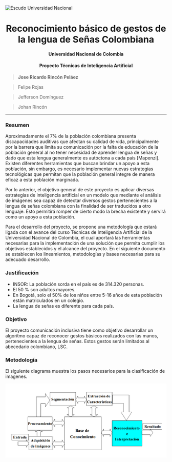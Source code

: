 ![Escudo Universidad Nacional](https://unal.edu.co/typo3conf/ext/unal_skin_default/Resources/Public/images/escudoUnal_black.png) 
# <center> Reconocimiento básico de gestos de la lengua de Señas Colombiana
#### <center> Universidad Nacional de Colombia
#### <center> Proyecto Técnicas de Inteligencia Artificial
>**Jose Ricardo Rincón Peláez**

>Felipe Rojas 

>Jefferson Domínguez

>Johan Rincón

---

### Resumen 
Aproximadamente el 7% de la población colombiana presenta discapacidades auditivas que afectan su calidad de vida, principalmente por la barrera que limita su comunicación por la falta de educación de la población general al no tener necesidad de aprender lengua de señas y dado que esta lengua generalmente es autóctona a cada país [Mapenzi]. Existen diferentes herramientas que buscan brindar un apoyo a esta población, sin embargo, es necesario implementar nuevas estrategias tecnológicas que permitan que la población general integre de manera eficaz a esta población marginada. 

Por lo anterior, el objetivo general de este proyecto es aplicar diversas estrategias de inteligencia artificial en un modelo que mediante el análisis de imágenes sea capaz de detectar diversos gestos pertenecientes a la lengua de señas colombiana con la finalidad de ser traducidos a otro lenguaje. Esto permitirá romper de cierto modo la brecha existente y servirá como un apoyo a esta población.

Para el desarrollo del proyecto, se propone una metodología que estará ligada con el avance del curso Técnicas de Inteligencia Artificial de la Universidad Nacional de Colombia, el cual aportará las herramientas necesarias para la implementación de una solución que permita cumplir los objetivos establecidos y el alcance del proyecto. En el siguiente documento se establecen los lineamientos, metodologías y bases necesarias para su adecuado desarrollo. 
### Justificación
- INSOR: La población sorda en el país es de 314.320 personas.
- El 50 % son adultos mayores.
- En Bogotá, solo el 50% de los niños entre 5-16 años de esta población están matriculados en un colegio.
- La lengua de señas es diferente para cada país.

### Objetivo
El proyecto comunicación inclusiva tiene como objetivo desarrollar un algoritmo capaz de reconocer gestos básicos realizados con las manos, pertenecientes a la lengua de señas. Estos gestos serán limitados al abecedario colombiano, LSC.
### Metodología
El siguiente diagrama muestra los pasos necesarios para la clasificación de imagenes. 

![alt text](diagrama.PNG "Etapas de un sistema de visión de máquina")
